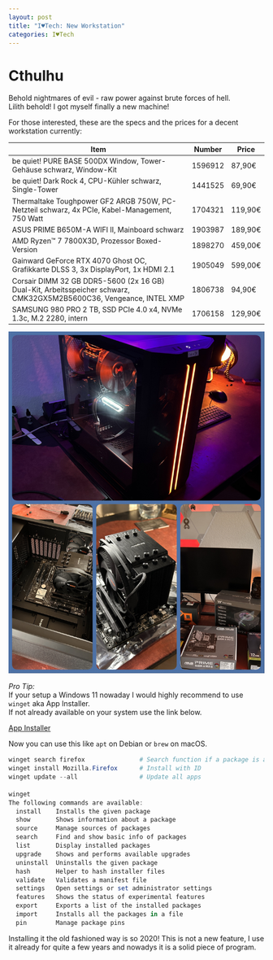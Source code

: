 ```yaml
---
layout: post
title: "I♥Tech: New Workstation"
categories: I♥Tech
---
```


# Cthulhu 

Behold nightmares of evil - raw power against brute forces of hell.  
Lilith behold! I got myself finally a new machine!

For those interested, these are the specs and the prices for a decent workstation currently:

| Item| Number | Price|
|---|---|---|
| be quiet! PURE BASE 500DX Window, Tower-Gehäuse schwarz, Window-Kit | 1596912 | 87,90€ |
| be quiet! Dark Rock 4, CPU-Kühler schwarz, Single-Tower | 1441525 | 69,90€ |
| Thermaltake Toughpower GF2 ARGB 750W, PC-Netzteil schwarz, 4x PCIe, Kabel-Management, 750 Watt | 1704321 | 119,90€ |
| ASUS PRIME B650M-A WIFI II, Mainboard schwarz | 1903987 | 189,90€ |
| AMD Ryzen™ 7 7800X3D, Prozessor Boxed-Version | 1898270 | 459,00€ |
| Gainward GeForce RTX 4070 Ghost OC, Grafikkarte DLSS 3, 3x DisplayPort, 1x HDMI 2.1 | 1905049 | 599,00€ |
| Corsair DIMM 32 GB DDR5-5600 (2x 16 GB) Dual-Kit, Arbeitsspeicher schwarz, CMK32GX5M2B5600C36, Vengeance, INTEL XMP | 1806738 | 94,90€ |
| SAMSUNG 980 PRO 2 TB, SSD PCIe 4.0 x4, NVMe 1.3c, M.2 2280, intern | 1706158 | 129,90€ |

![Cthulhu](/assets/pix/Wkst_Cthulhu.JPG)

*Pro Tip:*  
If your setup a Windows 11 nowaday I would highly recommend to use `winget` aka App Installer.  
If not already available on your system use the link below.  

[App Installer](https://apps.microsoft.com/store/detail/appinstaller/9NBLGGH4NNS1)

Now you can use this like `apt` on Debian or `brew` on macOS.

```powershell
winget search firefox               # Search function if a package is available
winget install Mozilla.Firefox      # Install with ID
winget update --all                 # Update all apps

winget
The following commands are available:
  install    Installs the given package
  show       Shows information about a package
  source     Manage sources of packages
  search     Find and show basic info of packages
  list       Display installed packages
  upgrade    Shows and performs available upgrades
  uninstall  Uninstalls the given package
  hash       Helper to hash installer files
  validate   Validates a manifest file
  settings   Open settings or set administrator settings
  features   Shows the status of experimental features
  export     Exports a list of the installed packages
  import     Installs all the packages in a file
  pin        Manage package pins
```

Installing it the old fashioned way is so 2020! This is not a new feature, I use it already for quite a few years and nowadys it is a solid piece of program.